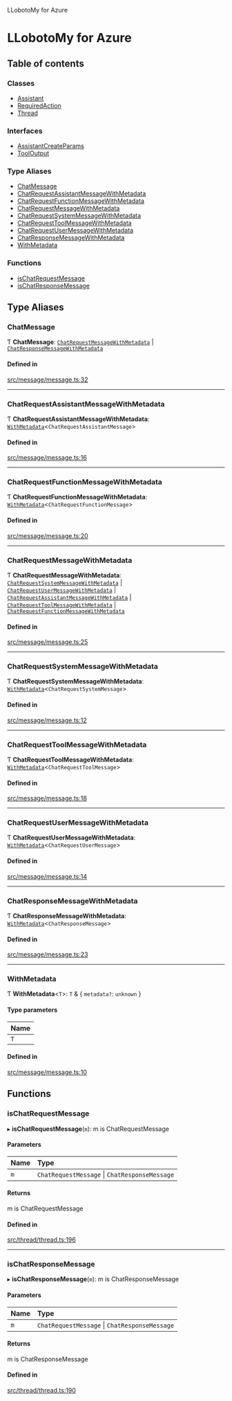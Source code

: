 LLobotoMy for Azure

# LLobotoMy for Azure

## Table of contents

### Classes

- [Assistant](classes/Assistant.md)
- [RequiredAction](classes/RequiredAction.md)
- [Thread](classes/Thread.md)

### Interfaces

- [AssistantCreateParams](interfaces/AssistantCreateParams.md)
- [ToolOutput](interfaces/ToolOutput.md)

### Type Aliases

- [ChatMessage](README.md#chatmessage)
- [ChatRequestAssistantMessageWithMetadata](README.md#chatrequestassistantmessagewithmetadata)
- [ChatRequestFunctionMessageWithMetadata](README.md#chatrequestfunctionmessagewithmetadata)
- [ChatRequestMessageWithMetadata](README.md#chatrequestmessagewithmetadata)
- [ChatRequestSystemMessageWithMetadata](README.md#chatrequestsystemmessagewithmetadata)
- [ChatRequestToolMessageWithMetadata](README.md#chatrequesttoolmessagewithmetadata)
- [ChatRequestUserMessageWithMetadata](README.md#chatrequestusermessagewithmetadata)
- [ChatResponseMessageWithMetadata](README.md#chatresponsemessagewithmetadata)
- [WithMetadata](README.md#withmetadata)

### Functions

- [isChatRequestMessage](README.md#ischatrequestmessage)
- [isChatResponseMessage](README.md#ischatresponsemessage)

## Type Aliases

### ChatMessage

Ƭ **ChatMessage**: [`ChatRequestMessageWithMetadata`](README.md#chatrequestmessagewithmetadata) \| [`ChatResponseMessageWithMetadata`](README.md#chatresponsemessagewithmetadata)

#### Defined in

[src/message/message.ts:32](https://github.com/paztek/llobotomy-azure/blob/3ac86a2/src/message/message.ts#L32)

___

### ChatRequestAssistantMessageWithMetadata

Ƭ **ChatRequestAssistantMessageWithMetadata**: [`WithMetadata`](README.md#withmetadata)<`ChatRequestAssistantMessage`\>

#### Defined in

[src/message/message.ts:16](https://github.com/paztek/llobotomy-azure/blob/3ac86a2/src/message/message.ts#L16)

___

### ChatRequestFunctionMessageWithMetadata

Ƭ **ChatRequestFunctionMessageWithMetadata**: [`WithMetadata`](README.md#withmetadata)<`ChatRequestFunctionMessage`\>

#### Defined in

[src/message/message.ts:20](https://github.com/paztek/llobotomy-azure/blob/3ac86a2/src/message/message.ts#L20)

___

### ChatRequestMessageWithMetadata

Ƭ **ChatRequestMessageWithMetadata**: [`ChatRequestSystemMessageWithMetadata`](README.md#chatrequestsystemmessagewithmetadata) \| [`ChatRequestUserMessageWithMetadata`](README.md#chatrequestusermessagewithmetadata) \| [`ChatRequestAssistantMessageWithMetadata`](README.md#chatrequestassistantmessagewithmetadata) \| [`ChatRequestToolMessageWithMetadata`](README.md#chatrequesttoolmessagewithmetadata) \| [`ChatRequestFunctionMessageWithMetadata`](README.md#chatrequestfunctionmessagewithmetadata)

#### Defined in

[src/message/message.ts:25](https://github.com/paztek/llobotomy-azure/blob/3ac86a2/src/message/message.ts#L25)

___

### ChatRequestSystemMessageWithMetadata

Ƭ **ChatRequestSystemMessageWithMetadata**: [`WithMetadata`](README.md#withmetadata)<`ChatRequestSystemMessage`\>

#### Defined in

[src/message/message.ts:12](https://github.com/paztek/llobotomy-azure/blob/3ac86a2/src/message/message.ts#L12)

___

### ChatRequestToolMessageWithMetadata

Ƭ **ChatRequestToolMessageWithMetadata**: [`WithMetadata`](README.md#withmetadata)<`ChatRequestToolMessage`\>

#### Defined in

[src/message/message.ts:18](https://github.com/paztek/llobotomy-azure/blob/3ac86a2/src/message/message.ts#L18)

___

### ChatRequestUserMessageWithMetadata

Ƭ **ChatRequestUserMessageWithMetadata**: [`WithMetadata`](README.md#withmetadata)<`ChatRequestUserMessage`\>

#### Defined in

[src/message/message.ts:14](https://github.com/paztek/llobotomy-azure/blob/3ac86a2/src/message/message.ts#L14)

___

### ChatResponseMessageWithMetadata

Ƭ **ChatResponseMessageWithMetadata**: [`WithMetadata`](README.md#withmetadata)<`ChatResponseMessage`\>

#### Defined in

[src/message/message.ts:23](https://github.com/paztek/llobotomy-azure/blob/3ac86a2/src/message/message.ts#L23)

___

### WithMetadata

Ƭ **WithMetadata**<`T`\>: `T` & { `metadata?`: `unknown`  }

#### Type parameters

| Name |
| :------ |
| `T` |

#### Defined in

[src/message/message.ts:10](https://github.com/paztek/llobotomy-azure/blob/3ac86a2/src/message/message.ts#L10)

## Functions

### isChatRequestMessage

▸ **isChatRequestMessage**(`m`): m is ChatRequestMessage

#### Parameters

| Name | Type |
| :------ | :------ |
| `m` | `ChatRequestMessage` \| `ChatResponseMessage` |

#### Returns

m is ChatRequestMessage

#### Defined in

[src/thread/thread.ts:196](https://github.com/paztek/llobotomy-azure/blob/3ac86a2/src/thread/thread.ts#L196)

___

### isChatResponseMessage

▸ **isChatResponseMessage**(`m`): m is ChatResponseMessage

#### Parameters

| Name | Type |
| :------ | :------ |
| `m` | `ChatRequestMessage` \| `ChatResponseMessage` |

#### Returns

m is ChatResponseMessage

#### Defined in

[src/thread/thread.ts:190](https://github.com/paztek/llobotomy-azure/blob/3ac86a2/src/thread/thread.ts#L190)
